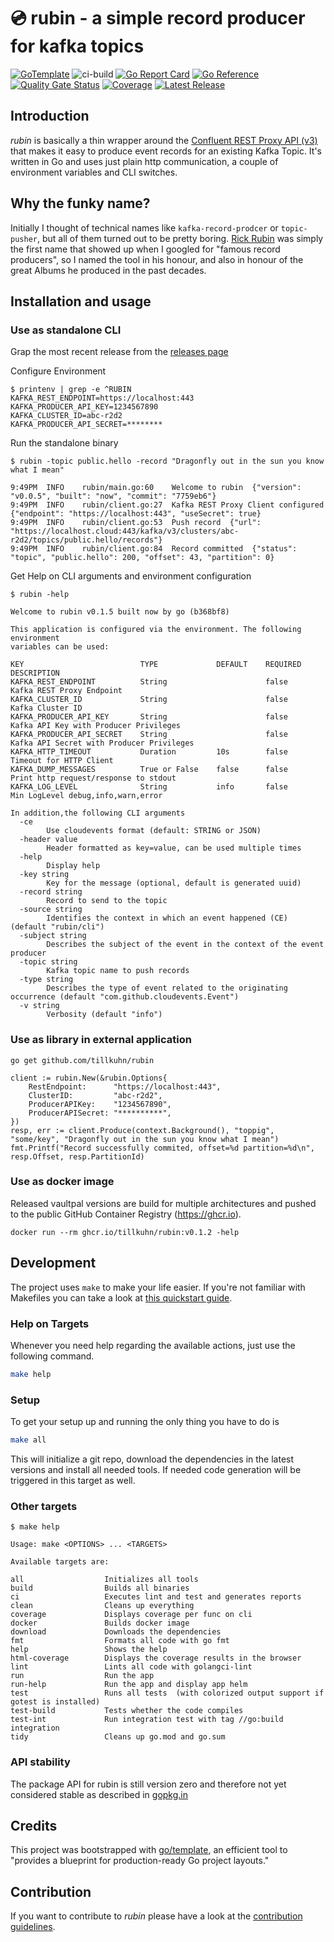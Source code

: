 # 💿 rubin - a simple record producer for kafka topics

[![GoTemplate](https://img.shields.io/badge/go/template-black?logo=go)](https://github.com/SchwarzIT/go-template)
![ci-build](https://github.com/tillkuhn/rubin/actions/workflows/main.yml/badge.svg)
[![Go Report Card](https://goreportcard.com/badge/github.com/tillkuhn/rubin)](https://goreportcard.com/report/github.com/tillkuhn/rubin)
[![Go Reference](https://pkg.go.dev/badge/github.com/tillkuhn/rubin.svg)](https://pkg.go.dev/github.com/tillkuhn/rubin)
[![Quality Gate Status](https://sonarcloud.io/api/project_badges/measure?project=tillkuhn_rubin&metric=alert_status)](https://sonarcloud.io/summary/new_code?id=tillkuhn_rubin)
[![Coverage](https://sonarcloud.io/api/project_badges/measure?project=tillkuhn_rubin&metric=coverage)](https://sonarcloud.io/component_measures?id=tillkuhn_rubin&metric=coverage&view=list)
[![Latest Release](https://img.shields.io/github/v/release/tillkuhn/rubin?include_prereleases)](https://github.com/tillkuhn/rubin/releases)

## Introduction

*rubin* is basically a thin wrapper around the [Confluent  REST Proxy API (v3)](https://docs.confluent.io/platform/current/kafka-rest/api.html#records-v3) that makes it easy to produce 
event records for an existing Kafka Topic. It's written in Go and uses just plain http communication, a couple of environment variables and CLI switches.

## Why the funky name?

Initially I thought of technical names like `kafka-record-prodcer` or `topic-pusher`, but all of them turned out to be pretty boring. [Rick Rubin](https://en.wikipedia.org/wiki/Rick_Rubin) was simply the first name that showed up when I googled for "famous record producers", so I named the tool in his honour, and also in honour of the great Albums he produced in the past decades.


## Installation and usage

### Use as standalone CLI

Grap the most recent release from the [releases page](https://github.com/tillkuhn/rubin/releases)

Configure Environment

```
$ printenv | grep -e ^RUBIN
KAFKA_REST_ENDPOINT=https://localhost:443
KAFKA_PRODUCER_API_KEY=1234567890
KAFKA_CLUSTER_ID=abc-r2d2
KAFKA_PRODUCER_API_SECRET=********
```

Run the standalone binary

```
$ rubin -topic public.hello -record "Dragonfly out in the sun you know what I mean"

9:49PM	INFO	rubin/main.go:60	Welcome to rubin  {"version": "v0.0.5", "built": "now", "commit": "7759eb6"}
9:49PM	INFO	rubin/client.go:27	Kafka REST Proxy Client configured  {"endpoint": "https://localhost:443", "useSecret": true}
9:49PM	INFO	rubin/client.go:53	Push record  {"url": "https://localhost.cloud:443/kafka/v3/clusters/abc-r2d2/topics/public.hello/records"}
9:49PM	INFO	rubin/client.go:84	Record committed  {"status": "topic", "public.hello": 200, "offset": 43, "partition": 0}
```

Get Help on CLI arguments and environment configuration

```
$ rubin -help

Welcome to rubin v0.1.5 built now by go (b368bf8)

This application is configured via the environment. The following environment
variables can be used:

KEY                          TYPE             DEFAULT    REQUIRED    DESCRIPTION
KAFKA_REST_ENDPOINT          String                      false       Kafka REST Proxy Endpoint
KAFKA_CLUSTER_ID             String                      false       Kafka Cluster ID
KAFKA_PRODUCER_API_KEY       String                      false       Kafka API Key with Producer Privileges
KAFKA_PRODUCER_API_SECRET    String                      false       Kafka API Secret with Producer Privileges
KAFKA_HTTP_TIMEOUT           Duration         10s        false       Timeout for HTTP Client
KAFKA_DUMP_MESSAGES          True or False    false      false       Print http request/response to stdout
KAFKA_LOG_LEVEL              String           info       false       Min LogLevel debug,info,warn,error

In addition,the following CLI arguments
  -ce
    	Use cloudevents format (default: STRING or JSON)
  -header value
    	Header formatted as key=value, can be used multiple times
  -help
    	Display help
  -key string
    	Key for the message (optional, default is generated uuid)
  -record string
    	Record to send to the topic
  -source string
    	Identifies the context in which an event happened (CE) (default "rubin/cli")
  -subject string
    	Describes the subject of the event in the context of the event producer
  -topic string
    	Kafka topic name to push records
  -type string
    	Describes the type of event related to the originating occurrence (default "com.github.cloudevents.Event")
  -v string
    	Verbosity (default "info")
```

### Use as library in external application

```
go get github.com/tillkuhn/rubin
```
```
client := rubin.New(&rubin.Options{
	RestEndpoint:      "https://localhost:443",
	ClusterID:         "abc-r2d2",
	ProducerAPIKey:    "1234567890",
	ProducerAPISecret: "**********",
})
resp, err := client.Produce(context.Background(), "toppig", "some/key", "Dragonfly out in the sun you know what I mean")
fmt.Printf("Record successfully commited, offset=%d partition=%d\n", resp.Offset, resp.PartitionId)
```

### Use as docker image

Released vaultpal versions are build for multiple architectures and pushed to the public GitHub Container Registry (https://ghcr.io).

```
docker run --rm ghcr.io/tillkuhn/rubin:v0.1.2 -help
```

## Development

The project uses `make` to make your life easier. If you're not familiar with Makefiles you can take a look at [this quickstart guide](https://makefiletutorial.com).

### Help on Targets 

Whenever you need help regarding the available actions, just use the following command.

```bash
make help
```

### Setup

To get your setup up and running the only thing you have to do is

```bash
make all
```

This will initialize a git repo, download the dependencies in the latest versions and install all needed tools.
If needed code generation will be triggered in this target as well.

### Other targets

```
$ make help

Usage: make <OPTIONS> ... <TARGETS>

Available targets are:

all                  Initializes all tools
build                Builds all binaries
ci                   Executes lint and test and generates reports
clean                Cleans up everything
coverage             Displays coverage per func on cli
docker               Builds docker image
download             Downloads the dependencies
fmt                  Formats all code with go fmt
help                 Shows the help
html-coverage        Displays the coverage results in the browser
lint                 Lints all code with golangci-lint
run                  Run the app
run-help             Run the app and display app helm
test                 Runs all tests  (with colorized output support if gotest is installed)
test-build           Tests whether the code compiles
test-int             Run integration test with tag //go:build integration
tidy                 Cleans up go.mod and go.sum
```

### API stability

The package API for rubin is still version zero and therefore not yet considered stable as described in [gopkg.in](https://gopkg.in)

## Credits

This project was bootstrapped with [go/template](https://github.com/SchwarzIT/go-template), an efficient tool to "provides a blueprint for production-ready Go project layouts."

## Contribution
If you want to contribute to *rubin* please have a look at the [contribution guidelines](./CONTRIBUTING.md).

